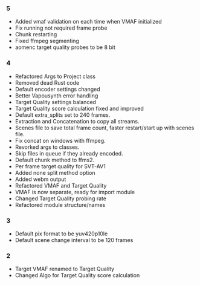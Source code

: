 ### 5
- Added vmaf validation on each time when VMAF initialized
- Fix running not required frame probe
- Chunk restarting
- Fixed ffmpeg segmenting
- aomenc target quality probes to be 8 bit

### 4
- Refactored Args to Project class
- Removed dead Rust code
- Default encoder settings changed
- Better Vapousynth error handling
- Target Quality settings balanced
- Target Quality score calculation fixed and improved
- Default extra_splits set to 240 frames.
- Extraction and Concatenation to copy all streams.
- Scenes file to save total frame count, faster restart/start up with scenes file.
- Fix concat on windows with ffmpeg.
- Revorked args to classes.
- Skip files in queue if they already encoded.
- Default chunk method to ffms2.
- Per frame target quality for SVT-AV1
- Added none split method option
- Added webm output
- Refactored VMAF and Target Quality
- VMAF is now separate, ready for import module
- Changed Target Quality probing rate
- Refactored module structure/names

### 3
- Default pix format to be yuv420p10le
- Default scene change interval to be 120 frames

### 2
- Target VMAF renamed to Target Quality
- Changed Algo for Target Quality score calculation